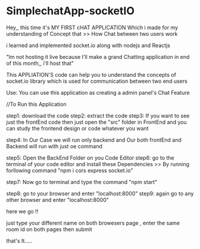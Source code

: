 # SimplechatApp-socketIO

Hey,, this time it's MY FIRST cHAT APPLICATION Which i made for my understanding of Concept that >> How Chat between two users work

i learned and implemented socket.io along with nodejs and Reactjs

"Im not hosting it live because I'll make a grand Chatting application in end of this month,, i'll host that"

This APPLIATION'S code can help you to understand the concepts of socket.io library which is used for communication between two end users

Use:
You can use this application as creating a admin panel's Chat Feature

//To Run this Application 

step1: download the code 
step2: extract the code
step3: If you want to see just the frontEnd code then just open the "src" folder in FrontEnd and you can study the frontend design or code whatever you want

step4: In Our Case we will run only backend and Our both frontEnd and Backend will run with just oe command

step5: Open the BackEnd Folder on you Code Editor
step6: go to the terminal of your code editor and install these Dependencies >> By running forllowing command
        "npm i cors express socket.io"

step7: Now go to terminal and type the command "npm start"

step8: go to your browser and enter "localhost:8000" 
step9: again go to any other browser and enter "localhost:8000"

here we go !!

just type your different name on both browesers page , enter the same room id on both pages then submit

that's It.....

